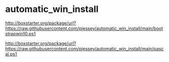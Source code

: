 # automatic_win_install

http://boxstarter.org/package/url?https://raw.githubusercontent.com/pjessey/automatic_win_install/main/bootstrapwin10.ps1

http://boxstarter.org/package/url?https://raw.githubusercontent.com/pjessey/automatic_win_install/main/pascal.ps1

